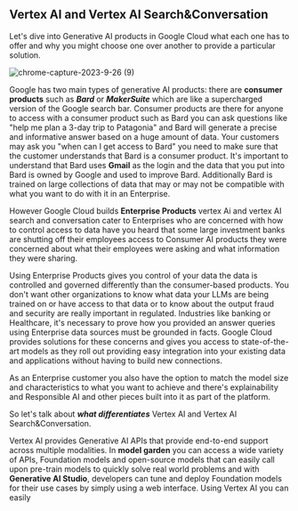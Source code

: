 
## Vertex AI and Vertex AI Search&Conversation

Let's dive into Generative AI products in Google Cloud what each one has to offer and why you might choose one over another to provide a particular solution.

![chrome-capture-2023-9-26 (9)](https://github.com/ngchub/Google-Cloud-Workshops/assets/28653377/8094738f-50d0-4271-8b46-7bdd5833dc95)

Google has two main types of generative AI products: there are **consumer products** such as ***Bard*** or ***MakerSuite*** which are like a supercharged version of the Google search bar. Consumer products are there for anyone to access with a consumer product such as Bard you can ask questions like "help me plan a 3-day trip to Patagonia" and Bard will generate a precise and informative answer based on a huge amount of data. Your customers may ask you "when can I get access to Bard" you need to make sure that the customer understands that Bard is a consumer product. It's important to understand that Bard uses **Gmail** as the login and the data that you put into Bard is owned by Google and used to improve Bard. Additionally Bard is trained on large collections of data that may or may not be compatible with what you want to do with it in an Enterprise. 

However Google Cloud builds **Enterprise Products** vertex Ai and vertex AI search and conversation cater to Enterprises who are concerned with how to control access to data have you heard that some large investment banks are shutting off their employees access to Consumer AI products they were concerned about what their employees were asking and what information they were sharing.

Using Enterprise Products gives you control of your data the data is controlled and governed differently than the consumer-based products. You don't want other organizations to know what data your LLMs are being trained on or have access to that data or to know about the output fraud and security are really important in regulated. Industries like banking or Healthcare, it's necessary to prove how you provided an answer queries using Enterprise data sources must be grounded in facts. Google Cloud provides solutions for these concerns and gives you access to state-of-the-art models as they roll out providing easy integration into your existing data and applications without having to build new connections. 

As an Enterprise customer you also have the option to match the model size and characteristics to what you want to achieve and there's explainability and Responsible AI and other pieces built into it as part of the platform. 

So let's talk about ***what differentiates*** Vertex AI and Vertex AI Search&Conversation.

Vertex AI provides Generative AI APIs that provide end-to-end support across multiple modalities. In **model garden** you can access a wide variety of APIs, Foundation models and open-source models that can easily call upon pre-train models to quickly solve real world problems and with **Generative AI Studio**, developers can tune and deploy Foundation models for their use cases by simply using a web interface. Using Vertex AI you can easily

